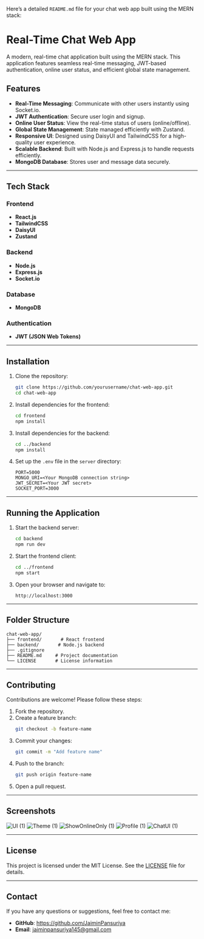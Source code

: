 Here’s a detailed `README.md` file for your chat web app built using the MERN stack:  

# Real-Time Chat Web App

A modern, real-time chat application built using the MERN stack. This application features seamless real-time messaging, JWT-based authentication, online user status, and efficient global state management.

## Features


- **Real-Time Messaging**: Communicate with other users instantly using Socket.io.
- **JWT Authentication**: Secure user login and signup.
- **Online User Status**: View the real-time status of users (online/offline).
- **Global State Management**: State managed efficiently with Zustand.
- **Responsive UI**: Designed using DaisyUI and TailwindCSS for a high-quality user experience.
- **Scalable Backend**: Built with Node.js and Express.js to handle requests efficiently.
- **MongoDB Database**: Stores user and message data securely.

---

## Tech Stack

### Frontend
- **React.js**
- **TailwindCSS**
- **DaisyUI**
- **Zustand**

### Backend
- **Node.js**
- **Express.js**
- **Socket.io**

### Database
- **MongoDB**

### Authentication
- **JWT (JSON Web Tokens)**

---

## Installation

1. Clone the repository:
   ```bash
   git clone https://github.com/yourusername/chat-web-app.git
   cd chat-web-app
   ```

2. Install dependencies for the frontend:
   ```bash
   cd frontend
   npm install
   ```

3. Install dependencies for the backend:
   ```bash
   cd ../backend
   npm install
   ```

4. Set up the `.env` file in the `server` directory:
   ```plaintext
   PORT=5000
   MONGO_URI=<Your MongoDB connection string>
   JWT_SECRET=<Your JWT secret>
   SOCKET_PORT=3000
   ```

---

## Running the Application

1. Start the backend server:
   ```bash
   cd backend
   npm run dev
   ```

2. Start the frontend client:
   ```bash
   cd ../frontend
   npm start
   ```

3. Open your browser and navigate to:
   ```
   http://localhost:3000
   ```

---

## Folder Structure

```plaintext
chat-web-app/
├── frontend/       # React frontend
├── backend/       # Node.js backend
├── .gitignore
├── README.md     # Project documentation
└── LICENSE       # License information
```

---

## Contributing

Contributions are welcome! Please follow these steps:

1. Fork the repository.
2. Create a feature branch:
   ```bash
   git checkout -b feature-name
   ```
3. Commit your changes:
   ```bash
   git commit -m "Add feature name"
   ```
4. Push to the branch:
   ```bash
   git push origin feature-name
   ```
5. Open a pull request.

---

## Screenshots
![UI (1)](https://github.com/user-attachments/assets/cd10c7a2-0a17-4614-96d8-4faa4db7db20)
![Theme (1)](https://github.com/user-attachments/assets/60bd13f6-0e48-4174-99d3-b8adaf892d25)
![ShowOnlineOnly (1)](https://github.com/user-attachments/assets/76d5eac0-8a9a-4b87-9d7b-ebfa2609effa)
![Profile (1)](https://github.com/user-attachments/assets/a7c88441-72aa-4538-93ea-75213b8a0527)
![ChatUI (1)](https://github.com/user-attachments/assets/67c8b205-373c-4f85-934a-9b362195fbc8)

---

## License

This project is licensed under the MIT License. See the [LICENSE](LICENSE) file for details.

---

## Contact

If you have any questions or suggestions, feel free to contact me:

- **GitHub**:  https://github.com/JaiminPansuriya
- **Email**: jaiminpansuriya145@gmail.com
```
